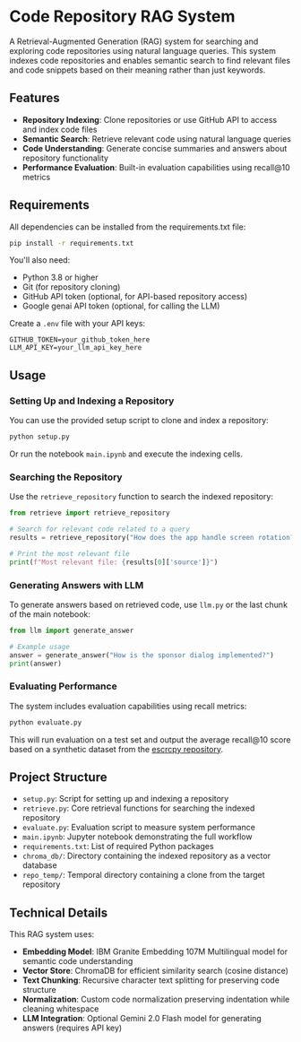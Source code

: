 # Code Repository RAG System

A Retrieval-Augmented Generation (RAG) system for searching and exploring code repositories using natural language queries. This system indexes code repositories and enables semantic search to find relevant files and code snippets based on their meaning rather than just keywords.

## Features

- **Repository Indexing**: Clone repositories or use GitHub API to access and index code files
- **Semantic Search**: Retrieve relevant code using natural language queries
- **Code Understanding**: Generate concise summaries and answers about repository functionality
- **Performance Evaluation**: Built-in evaluation capabilities using recall@10 metrics

## Requirements

All dependencies can be installed from the requirements.txt file:

```bash
pip install -r requirements.txt
```

You'll also need:
- Python 3.8 or higher
- Git (for repository cloning)
- GitHub API token (optional, for API-based repository access)
- Google genai API token (optional, for calling the LLM)

Create a `.env` file with your API keys:

```plaintext
GITHUB_TOKEN=your_github_token_here
LLM_API_KEY=your_llm_api_key_here
```

## Usage

### Setting Up and Indexing a Repository

You can use the provided setup script to clone and index a repository:

```bash
python setup.py
```

Or run the notebook `main.ipynb` and execute the indexing cells.

### Searching the Repository

Use the `retrieve_repository` function to search the indexed repository:

```python
from retrieve import retrieve_repository

# Search for relevant code related to a query
results = retrieve_repository("How does the app handle screen rotation?", n_results=5)

# Print the most relevant file
print(f"Most relevant file: {results[0]['source']}")
```

### Generating Answers with LLM

To generate answers based on retrieved code, use `llm.py` or the last chunk of the main notebook:

```python
from llm import generate_answer

# Example usage
answer = generate_answer("How is the sponsor dialog implemented?")
print(answer)
```

### Evaluating Performance

The system includes evaluation capabilities using recall metrics:

```bash
python evaluate.py
```

This will run evaluation on a test set and output the average recall@10 score based on a synthetic dataset from the [escrcpy repository](https://github.com/viarotel-org/escrcpy).

## Project Structure

- `setup.py`: Script for setting up and indexing a repository
- `retrieve.py`: Core retrieval functions for searching the indexed repository
- `evaluate.py`: Evaluation script to measure system performance
- `main.ipynb`: Jupyter notebook demonstrating the full workflow
- `requirements.txt`: List of required Python packages
- `chroma_db/`: Directory containing the indexed repository as a vector database
- `repo_temp/`: Temporal directory containing a clone from the target repository

## Technical Details

This RAG system uses:
- **Embedding Model**: IBM Granite Embedding 107M Multilingual model for semantic code understanding
- **Vector Store**: ChromaDB for efficient similarity search (cosine distance)
- **Text Chunking**: Recursive character text splitting for preserving code structure
- **Normalization**: Custom code normalization preserving indentation while cleaning whitespace
- **LLM Integration**: Optional Gemini 2.0 Flash model for generating answers (requires API key)
